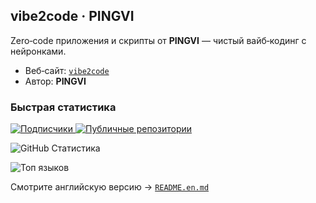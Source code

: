 ## vibe2code · PINGVI

Zero‑code приложения и скрипты от **PINGVI** — чистый вайб‑кодинг с нейронками.

- Веб‑сайт: [`vibe2code`](https://github.com/vibe2code/)
- Автор: **PINGVI**

### Быстрая статистика

<p>
  <a href="https://github.com/vibe2code?tab=followers">
    <img alt="Подписчики" src="https://img.shields.io/github/followers/vibe2code?style=for-the-badge&logo=github" />
  </a>
  <a href="https://github.com/vibe2code?tab=repositories">
    <img alt="Публичные репозитории" src="https://img.shields.io/badge/dynamic/json?url=https%3A%2F%2Fapi.github.com%2Fusers%2Fvibe2code&query=%24.public_repos&label=Репозитории&style=for-the-badge" />
  </a>
</p>

<p>
  <img src="https://github-readme-stats.vercel.app/api?username=vibe2code&show_icons=true&theme=transparent&locale=ru" alt="GitHub Статистика" />
</p>

<p>
  <img src="https://github-readme-stats.vercel.app/api/top-langs/?username=vibe2code&layout=compact&theme=transparent&locale=ru" alt="Топ языков" />
</p>

Смотрите английскую версию → [`README.en.md`](./README.en.md)



